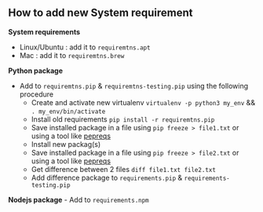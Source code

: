 ## How to add new System requirement

**System requirements**

- Linux/Ubuntu : add it to `requiremtns.apt`
- Mac : add it to `requiremtns.brew`

**Python package**

- Add to `requiremtns.pip` & `requiremtns-testing.pip` using the following procedure
    - Create and activate new virtualenv `virtualenv -p python3 my_env` && `. my_env/bin/activate`
    - Install old requirements `pip install -r requiremtns.pip`
    - Save installed package in a file using `pip freeze > file1.txt` or using a tool like [pepreqs](https://github.com/bndr/pipreqs)
    - Install new packag(s)
    - Save installed package in a file using `pip freeze > file2.txt` or using a tool like [pepreqs](https://github.com/bndr/pipreqs)
    - Get difference between 2 files `diff file1.txt file2.txt`
    - Add difference package to `requirements.pip` & `requirements-testing.pip`

**Nodejs package**
    - Add to `requirements.npm`
   